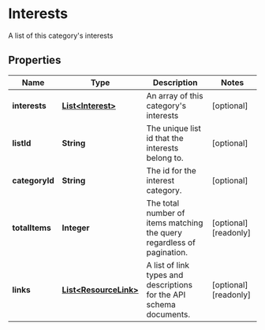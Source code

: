 

# Interests

A list of this category's interests

## Properties

| Name | Type | Description | Notes |
|------------ | ------------- | ------------- | -------------|
|**interests** | [**List&lt;Interest&gt;**](Interest.md) | An array of this category&#39;s interests |  [optional] |
|**listId** | **String** | The unique list id that the interests belong to. |  [optional] |
|**categoryId** | **String** | The id for the interest category. |  [optional] |
|**totalItems** | **Integer** | The total number of items matching the query regardless of pagination. |  [optional] [readonly] |
|**links** | [**List&lt;ResourceLink&gt;**](ResourceLink.md) | A list of link types and descriptions for the API schema documents. |  [optional] [readonly] |



